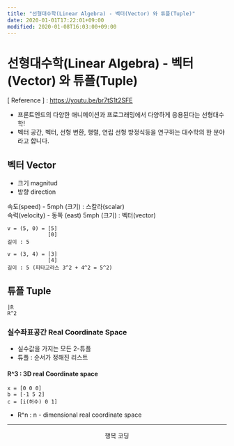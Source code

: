 ```yaml
---
title: "선형대수학(Linear Algebra) - 벡터(Vector) 와 튜플(Tuple)"
date: 2020-01-01T17:22:01+09:00
modified: 2020-01-08T16:03:00+09:00
---
```


# 선형대수학(Linear Algebra) - 벡터(Vector) 와 튜플(Tuple)

[ Reference ] : https://youtu.be/br7tS1t2SFE

- 프론트엔드의 다양한 애니메이션과 프로그래밍에서 다양하게 응용된다는 선형대수학!
- 벡터 공간, 벡터, 선형 변환, 행렬, 연립 선형 방정식등을 연구하는 대수학의 한 분야라고 합니다.

## 벡터 Vector

- 크기 magnitud
- 방향 direction

속도(speed) - 5mph (크기) : 스칼라(scalar)  
속력(velocity) - 동쪽 (east) 5mph (크기) : 벡터(vector)

```t
v = (5, 0) = [5]
             [0]
길이 : 5
```

```t
v = (3, 4) = [3]
             [4]
길이 : 5 (피타고라스 3^2 + 4^2 = 5^2)
```

## 튜플 Tuple

```t
|R  
R^2
```

### 실수좌표공간 Real Coordinate Space

- 실수값을 가지는 모든 2-튜플
- 튜플 : 순서가 정해진 리스트

#### R^3 : 3D real Coordinate space

```t
x = [0 0 0]  
b = [-1 5 2]  
c = [i(허수) 0 1]
```

- R^n : n - dimensional real coordinate space

---

<p style="text-align: center">행복 코딩</p>
